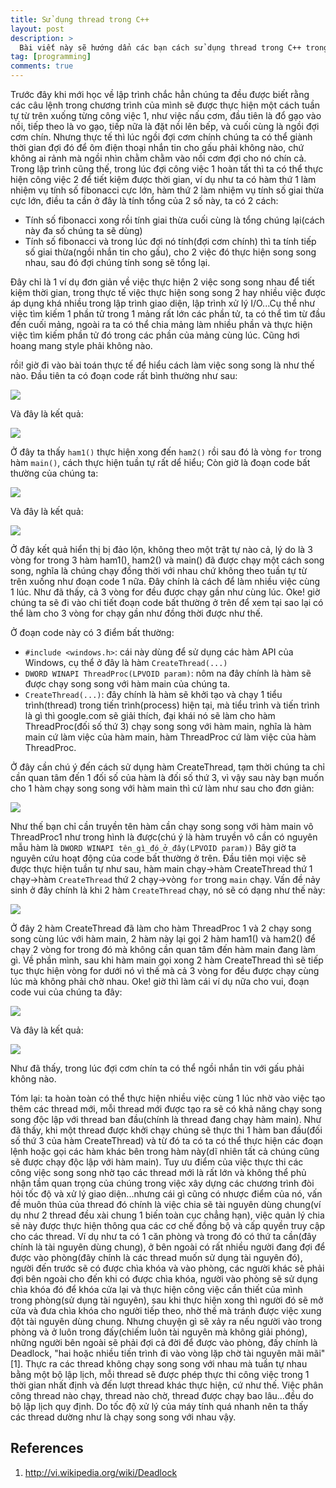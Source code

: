 ```yaml
---
title: Sử dụng thread trong C++
layout: post
description: >
  Bài viết này sẽ hướng dẩn các bạn cách sử dụng thread trong C++ trong Windows. Một bài nâng cao hơn về làm việc với thread trong Win32 [Class C++ và CreateThread Win32 API](/2016/06/13/class-cpp-va-create-thread-win32-api/).
tag: [programming]
comments: true
---
```


Trước đây khi mới học về lập trình chắc hẳn chúng ta đều được biết rằng các câu lệnh trong chương trình của mình sẽ được thực hiện một cách tuần tự từ trên xuống từng công việc 1, như việc nấu cơm, đầu tiên là đổ gạo vào nồi, tiếp theo là vo gạo, tiếp nữa là đặt nồi lên bếp, và cuối cùng là ngồi đợi cơm chín. Nhưng thực tế thì lúc ngồi đợi cơm chính chúng ta có thể giành thời gian đợi đó để ôm điện thoại nhắn tin cho gấu phải không nào, chứ không ai rảnh mà ngồi nhìn chằm chằm vào nồi cơm đợi cho nó chín cả. Trong lập trình cũng thế, trong lúc đợi công việc 1 hoàn tất thì ta có thể thực hiện công việc 2 để tiết kiệm được thời gian, ví dụ như ta có hàm thứ 1 làm nhiệm vụ tính số fibonacci cực lớn,  hàm thứ 2 làm nhiệm vụ tính số giai thừa cực lớn, điều ta cần ở đây là tính tổng của 2 số này, ta có 2 cách:

* Tính số fibonacci xong rồi tính giai thừa cuối cùng là tổng chúng lại(cách này đa số chúng ta sẽ dùng)
* Tính số fibonacci và trong lúc đợi nó tính(đợi cơm chính) thì ta tính tiếp số giai thừa(ngồi nhắn tin cho gấu), cho 2 việc đó thực hiện song song nhau, sau đó đợi chúng tính song sẽ tổng lại.

Đây chỉ là 1 ví dụ đơn giản về việc thực hiện 2 việc song song nhau để tiết kiệm thời gian, trong thực tế việc thực hiện song song 2 hay nhiều việc được áp dụng khá nhiều trong lập trình giao diện, lập trình xử lý I/O...Cụ thể như việc tìm kiếm 1 phần tử trong 1 mảng rất lớn các phần tử, ta có thể tìm từ đầu đến cuối mảng, ngoài ra ta có thể chia mảng làm nhiều phần và thực hiện việc tìm kiếm phần tử đó trong các phần của mảng cùng lúc. Cũng hơi hoang mang style phải không nào.

rồi! giờ đi vào bài toán thực tế để hiểu cách làm việc song song là như thế nào.
Đầu tiên ta có đoạn code rất bình thường như sau:

![](https://3.bp.blogspot.com/-X4PyIDvLNEw/VVWZ0hgzLJI/AAAAAAAABSw/P1-1XUBUKG4/s1600/Capture.PNG)

Và đây là kết quả:

![](https://3.bp.blogspot.com/-kI9Y25UcLbg/VVWaMeiL5GI/AAAAAAAABS4/pJNttX9lUhs/s1600/Capture.PNG)

Ở đây ta thấy `ham1()` thực hiện xong đến `ham2()` rồi sau đó là vòng `for` trong hàm `main()`, cách thực hiện tuần tự rất dể hiểu; Còn giờ là đoạn code bất thường của chúng ta:

![](https://2.bp.blogspot.com/-lWmH-o9lLeM/VVWc7b3TutI/AAAAAAAABTE/jhGT2c85R48/s1600/Capture.PNG)

Và đây là kết quả:

![](https://4.bp.blogspot.com/-C4FnbacOY9M/VVWdbKg18vI/AAAAAAAABTU/9G9e87PU5dk/s1600/Capture.PNG)

Ở đây kết quả hiển thị bị đảo lộn, không theo một trật tự nào cả, lý do là 3 vòng for trong 3 hàm ham1(), ham2() và main() đã được chạy một cách song song, nghĩa là chúng chạy đồng thời với nhau chứ không theo tuần tự từ trên xuống như đoạn code 1 nữa. Đây chính là cách để làm nhiều việc cùng 1 lúc. Như đã thấy, cả 3 vòng for đều được chạy gần như cùng lúc. Oke! giờ chúng ta sẽ đi vào chi tiết đoạn code bất thường ở trên để xem tại sao lại có thể làm cho 3 vòng for chạy gần như đồng thời được như thế.

Ở đoạn code này có 3 điểm bất thường:
* `#include <windows.h>`: cái này dùng để sử dụng các hàm API của Windows, cụ thể ở đây là hàm `CreateThread(...)`
* `DWORD WINAPI ThreadProc(LPVOID param)`: nôm na đây chính là hàm sẽ được chạy song song với hàm main của chúng ta.
* `CreateThread(...)`: đây chính là hàm sẽ khởi tạo và chạy 1 tiểu trình(thread) trong tiến trình(process) hiện tại, mà tiểu trình và tiến trình là gì thì google.com sẽ giải thích, đại khái nó sẽ làm cho hàm ThreadProc(đối số thứ 3) chạy song song với hàm main, nghĩa là hàm main cứ làm việc của hàm main, hàm ThreadProc cứ làm việc của hàm ThreadProc.

Ở đây cần chú ý đến cách sử dụng hàm CreateThread, tạm thời chúng ta chỉ cần quan tâm đến 1 đối số của hàm là đối số thứ 3, vì vậy sau này bạn muốn cho 1 hàm chạy song song với hàm main thì cứ làm như sau cho đơn giản:

![](https://3.bp.blogspot.com/-OqdksQc60iE/VVWjPyOizQI/AAAAAAAABTk/4pxVY7laiJg/s1600/Capture.PNG)

Như thế bạn chỉ cần truyền tên hàm cần chạy song song với hàm main vô ThreadProc1 như trong hình là được(chú ý là hàm truyền vô cần có nguyên mẫu hàm là `DWORD WINAPI tên_gì_đó_ở_đây(LPVOID param))`
Bây giờ ta nguyên cứu hoạt động của code bất thường ở trên. Đầu tiên mọi việc sẽ được thực hiện tuần tự như sau, hàm main chạy->hàm CreateThread thứ 1 chạy->hàm `CreateThread` thứ 2 chạy->vòng `for` trong `main` chạy. Vấn đề nảy sinh ở đây chính là khi 2 hàm `CreateThread` chạy, nó sẽ có dạng như thế này:

![](https://3.bp.blogspot.com/-4g6Cmpmv6OI/VVWlyB70S6I/AAAAAAAABTw/L7Fpa6pMTOw/s1600/Untitled.png)

Ở đây 2 hàm CreateThread đã làm cho hàm ThreadProc 1 và 2 chạy song song cùng lúc với hàm main, 2 hàm này lại gọi 2 hàm ham1() và ham2() để chạy 2 vòng for trong đó mà không cần quan tâm đến hàm main đang làm gì. Về phần mình, sau khi hàm main gọi xong 2 hàm CreateThread thì sẽ tiếp tục thực hiện vòng for dưới nó vì thế mà cả 3 vòng for đều được chạy cùng lúc mà không phải chờ nhau. Oke! giờ thì làm cái ví dụ nữa cho vui, đoạn code vui của chúng ta đây:

![](https://3.bp.blogspot.com/-X4ftJNOfuzM/VVWpZPQG8NI/AAAAAAAABT8/EXQN5GuH350/s1600/Capture.PNG)

Và đây là kết quả:

![](https://4.bp.blogspot.com/-oo_MHM0JNCM/VVWpiqTmOqI/AAAAAAAABUE/tGV8sNkgP6U/s1600/Capture.PNG)


Như đã thấy, trong lúc đợi cơm chín ta có thể ngồi nhắn tin với gấu phải không nào.

Tóm lại: ta hoàn toàn có thể thực hiện nhiều việc cùng 1 lúc nhờ vào việc tạo thêm các thread mới, mỗi thread mới được tạo ra sẽ có khả năng chạy song song độc lập với thread ban đầu(chính là thread đang chạy hàm main). Như đã thấy, khi một thread được khởi chạy chúng sẽ thực thi 1 hàm ban đầu(đối số thứ 3 của hàm CreateThread) và từ đó ta có ta có thể thực hiện các đoạn lệnh hoặc gọi các hàm khác bên trong hàm này(dĩ nhiên tất cả chúng cũng sẽ được chạy độc lập với hàm main). Tuy ưu điểm của việc thực thi các công việc song song nhờ tạo các thread mới là rất lớn và không thể phủ nhận tầm quan trọng của chúng trong việc xây dựng các chương trình đòi hỏi tốc độ và xử lý giao diện...nhưng cái gì cũng có nhược điểm của nó, vấn đề muôn thủa của thread đó chính là việc chia sẽ tài nguyên dùng chung(ví dụ như 2 thread đều xài chung 1 biến toàn cục chẳng hạn), việc quản lý chia sẽ này được thực hiện thông qua các cơ chế đồng bộ và cấp quyền truy cập cho các thread. Ví dụ như ta có 1 căn phòng và trong đó có thứ ta cần(đây chính là tài nguyên dùng chung), ở bên ngoài có rất nhiều người đang đợi để được vào phòng(đây chính là các thread muốn sử dụng tài nguyên đó), người đến trước sẽ có được chìa khóa và vào phòng, các người khác sẽ phải đợi bên ngoài cho đến khi có được chìa khóa, người vào phòng sẽ sử dụng chìa khóa đó để khóa cửa lại và thực hiện công việc cần thiết của mình trong phòng(sử dụng tài nguyên), sau khi thực hiện xong thì người đó sẽ mở cửa và đưa chìa khóa cho người tiếp theo, nhờ thế mà tránh được việc xung đột tài nguyên dùng chung. Nhưng chuyện gì sẽ xảy ra nếu người vào trong phòng và ở luôn trong đấy(chiếm luôn tài nguyên mà không giải phóng), những người bên ngoài sẽ phải đợi cả đời để được vào phòng, đấy chính là Deadlock, "hai hoặc nhiều tiến trình đi vào vòng lặp chờ tài nguyên mãi mãi"[1].
Thực ra các thread không chạy song song với nhau mà tuần tự nhau bằng một bộ lập lịch, mỗi thread sẽ được phép thực thi công việc trong 1 thời gian nhất định và đến lượt thread khác thực hiện, cứ như thế. Việc phân công thread nào chạy, thread nào chờ, thread được chạy bao lâu...đều do bộ lập lịch quy định. Do tốc độ xử lý của máy tính quá nhanh nên ta thấy các thread dường như là chạy song song với nhau vậy.

References
-------

1. http://vi.wikipedia.org/wiki/Deadlock